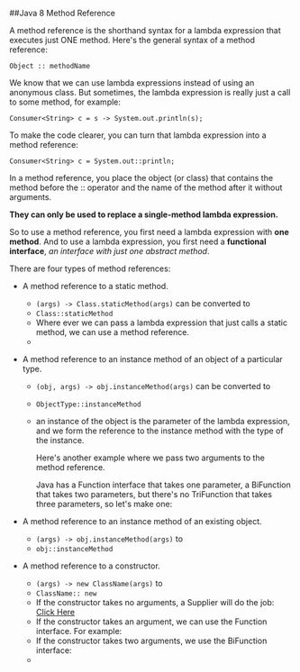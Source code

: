 ##Java 8 Method Reference

A method reference is the shorthand syntax for a lambda expression that executes just ONE method. 
Here's the general syntax of a method reference:

`Object :: methodName`

We know that we can use lambda expressions instead of using an anonymous class. 
But sometimes, the lambda expression is really just a call to some method, for example:

`Consumer<String> c = s -> System.out.println(s);`

To make the code clearer, you can turn that lambda expression into a method reference:

`Consumer<String> c = System.out::println;`

In a method reference, you place the object (or class) that contains the method before the :: operator 
and the name of the method after it without arguments.

**They can only be used to replace a single-method lambda expression.**

So to use a method reference, you first need a lambda expression with __one method__. 
And to use a lambda expression, you first need a **functional interface**, _an interface with just one abstract method_.

There are four types of method references:

- A method reference to a static method.
    - `(args) -> Class.staticMethod(args)` can be converted to
    - `Class::staticMethod`
    - Where ever we can pass a lambda expression that just calls a static method, we can use a method reference. 
    - 
- A method reference to an instance method of an object of a particular type.
    - `(obj, args) -> obj.instanceMethod(args)` can be converted to
    - `ObjectType::instanceMethod`
    - an instance of the object is the parameter of the lambda expression, and we form the reference to the instance method with the type of the instance.
      
      Here's another example where we pass two arguments to the method reference.
      
      Java has a Function interface that takes one parameter, a BiFunction that takes two parameters, but there's no TriFunction that takes three parameters, so let's make one:
      

- A method reference to an instance method of an existing object.
    - `(args) -> obj.instanceMethod(args)` to
    - `obj::instanceMethod`
    
- A method reference to a constructor.
    - `(args) -> new ClassName(args)` to
    - `ClassName:: new`
    - If the constructor takes no arguments, a Supplier will do the job: [Click Here](../java/pluralsight/util/Function/methodReference/constructor/WithoutArgument.java)
    - If the constructor takes an argument, we can use the Function interface. For example:
    - If the constructor takes two arguments, we use the BiFunction interface:
    - 


